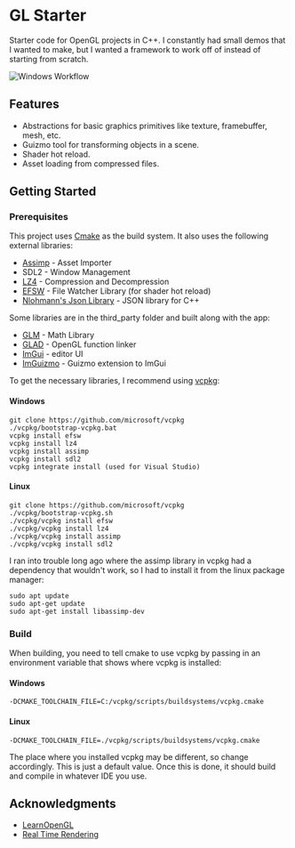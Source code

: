# GL Starter
Starter code for OpenGL projects in C++. I constantly had small demos that I wanted to make, but I wanted a framework to work off of instead of starting from scratch.

![Windows Workflow](https://github.com/jperez01/gl-starter/tree/main/.github/workflows/windows.yaml/badge.svg)

## Features
* Abstractions for basic graphics primitives like texture, framebuffer, mesh, etc.
* Guizmo tool for transforming objects in a scene.
* Shader hot reload.
* Asset loading from compressed files.

## Getting Started

### Prerequisites
This project uses [Cmake](https://cmake.org/) as the build system. It also uses the following external libraries:
* [Assimp](https://github.com/assimp/assimp) - Asset Importer
* SDL2 - Window Management
* [LZ4](https://github.com/lz4/lz4) - Compression and Decompression
* [EFSW](https://github.com/SpartanJ/efsw) - File Watcher Library (for shader hot reload)
* [Nlohmann's Json Library](https://github.com/nlohmann/json) - JSON library for C++

Some libraries are in the third_party folder and built along with the app:
* [GLM](http://www.dropwizard.io/1.0.2/docs/) - Math Library
* [GLAD](https://github.com/Dav1dde/glad) - OpenGL function linker
* [ImGui](https://github.com/ocornut/imgui) - editor UI
* [ImGuizmo](https://github.com/CedricGuillemet/ImGuizmo) - Guizmo extension to ImGui

To get the necessary libraries, I recommend using [vcpkg](https://vcpkg.io/en/):
#### Windows
```
git clone https://github.com/microsoft/vcpkg
./vcpkg/bootstrap-vcpkg.bat
vcpkg install efsw
vcpkg install lz4
vcpkg install assimp
vcpkg install sdl2
vcpkg integrate install (used for Visual Studio)
```
#### Linux
```
git clone https://github.com/microsoft/vcpkg
./vcpkg/bootstrap-vcpkg.sh
./vcpkg/vcpkg install efsw
./vcpkg/vcpkg install lz4
./vcpkg/vcpkg install assimp
./vcpkg/vcpkg install sdl2
```
I ran into trouble long ago where the assimp library in vcpkg had a dependency that wouldn't work, so I had to install it from the linux package manager:
```
sudo apt update
sudo apt-get update
sudo apt-get install libassimp-dev
```

### Build
When building, you need to tell cmake to use vcpkg by passing in an environment variable that shows where vcpkg is installed:
#### Windows
```
-DCMAKE_TOOLCHAIN_FILE=C:/vcpkg/scripts/buildsystems/vcpkg.cmake
```
#### Linux
```
-DCMAKE_TOOLCHAIN_FILE=./vcpkg/scripts/buildsystems/vcpkg.cmake
```
The place where you installed vcpkg may be different, so change accordingly. This is just a default value.
Once this is done, it should build and compile in whatever IDE you use.

## Acknowledgments

* [LearnOpenGL](https://learnopengl.com/)
* [Real Time Rendering](https://www.realtimerendering.com/)
